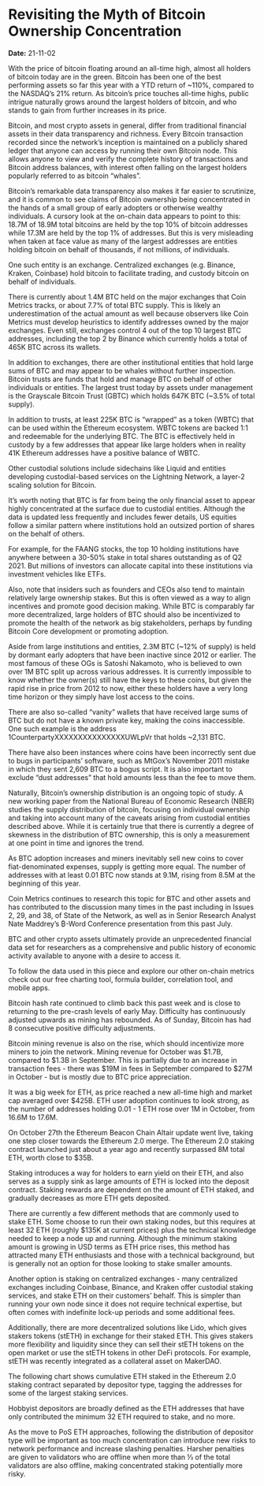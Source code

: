 # Revisiting the Myth of Bitcoin Ownership Concentration

**Date:** 21-11-02

With the price of bitcoin floating around an all-time high, almost all holders of bitcoin today are in the green. Bitcoin has been one of the best performing assets so far this year with a YTD return of ~110%, compared to the NASDAQ’s 21% return. As bitcoin’s price touches all-time highs, public intrigue naturally grows around the largest holders of bitcoin, and who stands to gain from further increases in its price.

Bitcoin, and most crypto assets in general, differ from traditional financial assets in their data transparency and richness. Every Bitcoin transaction recorded since the network’s inception is maintained on a publicly shared ledger that anyone can access by running their own Bitcoin node. This allows anyone to view and verify the complete history of transactions and Bitcoin address balances, with interest often falling on the largest holders popularly referred to as bitcoin “whales”.

Bitcoin’s remarkable data transparency also makes it far easier to scrutinize, and it is common to see claims of Bitcoin ownership being concentrated in the hands of a small group of early adopters or otherwise wealthy individuals. A cursory look at the on-chain data appears to point to this: 18.7M of 18.9M total bitcoins are held by the top 10% of bitcoin addresses while 17.3M are held by the top 1% of addresses. But this is very misleading when taken at face value as many of the largest addresses are entities holding bitcoin on behalf of thousands, if not millions, of individuals.

One such entity is an exchange. Centralized exchanges (e.g. Binance, Kraken, Coinbase) hold bitcoin to facilitate trading, and custody bitcoin on behalf of individuals.

There is currently about 1.4M BTC held on the major exchanges that Coin Metrics tracks, or about 7.7% of total BTC supply. This is likely an underestimation of the actual amount as well because observers like Coin Metrics must develop heuristics to identify addresses owned by the major exchanges. Even still, exchanges control 4 out of the top 10 largest BTC addresses, including the top 2 by Binance which currently holds a total of 465K BTC across its wallets.

In addition to exchanges, there are other institutional entities that hold large sums of BTC and may appear to be whales without further inspection. Bitcoin trusts are funds that hold and manage BTC on behalf of other individuals or entities. The largest trust today by assets under management is the Grayscale Bitcoin Trust (GBTC) which holds 647K BTC (~3.5% of total supply).

In addition to trusts, at least 225K BTC is “wrapped” as a token (WBTC) that can be used within the Ethereum ecosystem. WBTC tokens are backed 1:1 and redeemable for the underlying BTC. The BTC is effectively held in custody by a few addresses that appear like large holders when in reality 41K Ethereum addresses have a positive balance of WBTC.

Other custodial solutions include sidechains like Liquid and entities developing custodial-based services on the Lightning Network, a layer-2 scaling solution for Bitcoin.

It’s worth noting that BTC is far from being the only financial asset to appear highly concentrated at the surface due to custodial entities. Although the data is updated less frequently and includes fewer details, US equities follow a similar pattern where institutions hold an outsized portion of shares on the behalf of others.

For example, for the FAANG stocks, the top 10 holding institutions have anywhere between a 30-50% stake in total shares outstanding as of Q2 2021. But millions of investors can allocate capital into these institutions via investment vehicles like ETFs.

Also, note that insiders such as founders and CEOs also tend to maintain relatively large ownership stakes. But this is often viewed as a way to align incentives and promote good decision making. While BTC is comparably far more decentralized, large holders of BTC should also be incentivized to promote the health of the network as big stakeholders, perhaps by funding Bitcoin Core development or promoting adoption.

Aside from large institutions and entities, 2.3M BTC (~12% of supply) is held by dormant early adopters that have been inactive since 2012 or earlier. The most famous of these OGs is Satoshi Nakamoto, who is believed to own over 1M BTC split up across various addresses. It is currently impossible to know whether the owner(s) still have the keys to these coins, but given the rapid rise in price from 2012 to now, either these holders have a very long time horizon or they simply have lost access to the coins.

There are also so-called “vanity” wallets that have received large sums of BTC but do not have a known private key, making the coins inaccessible. One such example is the address 1CounterpartyXXXXXXXXXXXXXXXUWLpVr that holds ~2,131 BTC.

There have also been instances where coins have been incorrectly sent due to bugs in participants’ software, such as MtGox’s November 2011 mistake in which they sent 2,609 BTC to a bogus script. It is also important to exclude “dust addresses” that hold amounts less than the fee to move them.

Naturally, Bitcoin’s ownership distribution is an ongoing topic of study. A new working paper from the National Bureau of Economic Research (NBER) studies the supply distribution of bitcoin, focusing on individual ownership and taking into account many of the caveats arising from custodial entities described above. While it is certainly true that there is currently a degree of skewness in the distribution of BTC ownership, this is only a measurement at one point in time and ignores the trend.

As BTC adoption increases and miners inevitably sell new coins to cover fiat-denominated expenses, supply is getting more equal. The number of addresses with at least 0.01 BTC now stands at 9.1M, rising from 8.5M at the beginning of this year.

Coin Metrics continues to research this topic for BTC and other assets and has contributed to the discussion many times in the past including in Issues 2, 29, and 38, of State of the Network, as well as in Senior Research Analyst Nate Maddrey’s ₿-Word Conference presentation from this past July.

BTC and other crypto assets ultimately provide an unprecedented financial data set for researchers as a comprehensive and public history of economic activity available to anyone with a desire to access it.

To follow the data used in this piece and explore our other on-chain metrics check out our free charting tool, formula builder, correlation tool, and mobile apps.

Bitcoin hash rate continued to climb back this past week and is close to returning to the pre-crash levels of early May. Difficulty has continuously adjusted upwards as mining has rebounded. As of Sunday, Bitcoin has had 8 consecutive positive difficulty adjustments.

Bitcoin mining revenue is also on the rise, which should incentivize more miners to join the network. Mining revenue for October was $1.7B, compared to $1.3B in September. This is partially due to an increase in transaction fees - there was $19M in fees in September compared to $27M in October - but is mostly due to BTC price appreciation.

It was a big week for ETH, as price reached a new all-time high and market cap averaged over $425B. ETH user adoption continues to look strong, as the number of addresses holding 0.01 - 1 ETH rose over 1M in October, from 16.6M to 17.6M.

On October 27th the Ethereum Beacon Chain Altair update went live, taking one step closer towards the Ethereum 2.0 merge. The Ethereum 2.0 staking contract launched just about a year ago and recently surpassed 8M total ETH, worth close to $35B.

Staking introduces a way for holders to earn yield on their ETH, and also serves as a supply sink as large amounts of ETH is locked into the deposit contract. Staking rewards are dependent on the amount of ETH staked, and gradually decreases as more ETH gets deposited.

There are currently a few different methods that are commonly used to stake ETH. Some choose to run their own staking nodes, but this requires at least 32 ETH (roughly $135K at current prices) plus the technical knowledge needed to keep a node up and running. Although the minimum staking amount is growing in USD terms as ETH price rises, this method has attracted many ETH enthusiasts and those with a technical background, but is generally not an option for those looking to stake smaller amounts.

Another option is staking on centralized exchanges - many centralized exchanges including Coinbase, Binance, and Kraken offer custodial staking services, and stake ETH on their customers’ behalf. This is simpler than running your own node since it does not require technical expertise, but often comes with indefinite lock-up periods and some additional fees.

Additionally, there are more decentralized solutions like Lido, which gives stakers tokens (stETH) in exchange for their staked ETH. This gives stakers more flexibility and liquidity since they can sell their stETH tokens on the open market or use the stETH tokens in other DeFi protocols. For example, stETH was recently integrated as a collateral asset on MakerDAO.

The following chart shows cumulative ETH staked in the Ethereum 2.0 staking contract separated by depositor type, tagging the addresses for some of the largest staking services.

Hobbyist depositors are broadly defined as the ETH addresses that have only contributed the minimum 32 ETH required to stake, and no more.

As the move to PoS ETH approaches, following the distribution of depositor type will be important as too much concentration can introduce new risks to network performance and increase slashing penalties. Harsher penalties are given to validators who are offline when more than ⅓ of the total validators are also offline, making concentrated staking potentially more risky.
